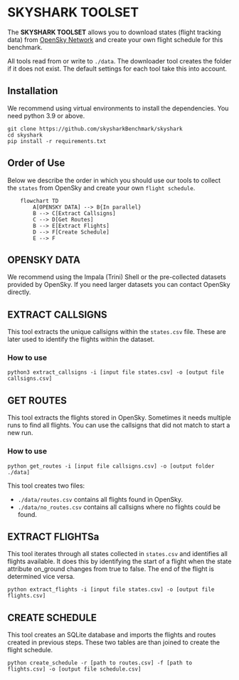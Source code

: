 # SKYSHARK TOOLSET

The **SKYSHARK TOOLSET** allows you to download states (flight tracking data) from [OpenSky Network](https://opensky-network.org/) and create your own flight schedule for this benchmark.

All tools read from or write to ```./data```. The downloader tool creates the folder if it does not exist.
The default settings for each tool take this into account.


## Installation

We recommend using virtual environments to install the dependencies.
You need python 3.9 or above.


```
git clone https://github.com/skysharkBenchmark/skyshark
cd skyshark
pip install -r requirements.txt
```


## Order of Use

Below we describe the order in which you should use our tools to collect the ``states`` from OpenSky and create your own ``flight schedule``.

```mermaid
	flowchart TD
		A[OPENSKY DATA] --> B{In parallel}
		B --> C[Extract Callsigns]
		C --> D[Get Routes]
		B --> E[Extract Flights]
		D --> F[Create Schedule]
		E --> F
```


## OPENSKY DATA

We recommend using the Impala (Trini) Shell or the pre-collected datasets provided by OpenSky. 
If you need larger datasets you can contact OpenSky directly. 


## EXTRACT CALLSIGNS

This tool extracts the unique callsigns within the ```states.csv``` file. These are later used to identify the flights within the dataset.

### How to use

```
python3 extract_callsigns -i [input file states.csv] -o [output file callsigns.csv]
```


## GET ROUTES

This tool extracts the flights stored in OpenSky. Sometimes it needs multiple runs to find all flights. You can use the callsigns that did not match to start a new run.

### How to use

```
python get_routes -i [input file callsigns.csv] -o [output folder ./data]
```

This tool creates two files:
- ```./data/routes.csv``` contains all flights found in OpenSky.
- ```./data/no_routes.csv``` contains all callsigns where no flights could be found.


## EXTRACT FLIGHTSa

This tool iterates through all states collected in ```states.csv``` and identifies all flights available.
It does this by identifying the start of a flight when the state attribute on_ground changes from true to false.
The end of the flight is determined vice versa.

```
python extract_flights -i [input file states.csv] -o [output file flights.csv]
```


## CREATE SCHEDULE

This tool creates an SQLite database and imports the flights and routes created in previous steps. These two tables are than joined to create the flight schedule.

```
python create_schedule -r [path to routes.csv] -f [path to flights.csv] -o [output file schedule.csv]
```
